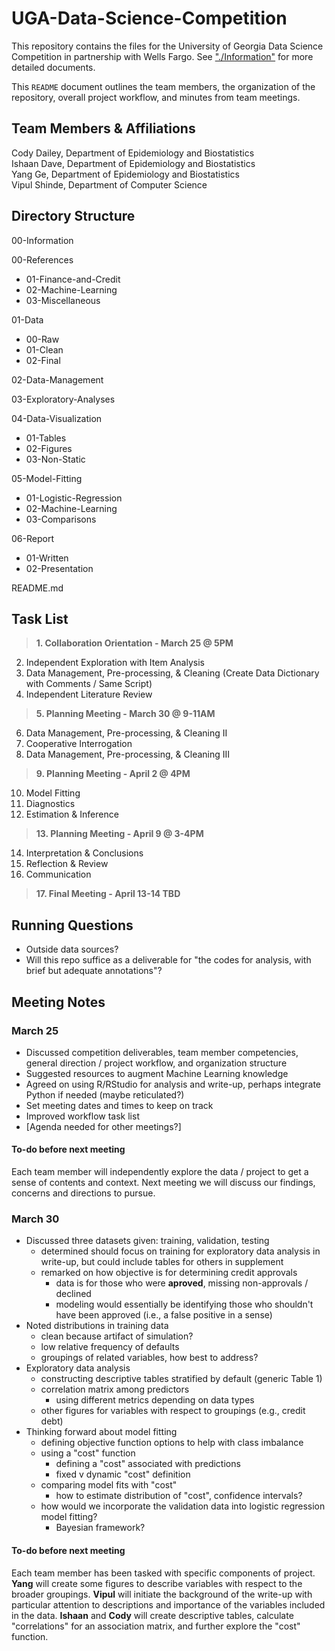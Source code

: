# UGA-Data-Science-Competition

This repository contains the files for the University of Georgia Data Science Competition in partnership with Wells Fargo. See ["./Information"](https://github.com/daileyco/UGA-Data-Science-Competition/tree/main/00-Information) for more detailed documents. 

This `README` document outlines the team members, the organization of the repository, overall project workflow, and minutes from team meetings. 






## Team Members & Affiliations  
  
Cody Dailey, Department of Epidemiology and Biostatistics  
Ishaan Dave, Department of Epidemiology and Biostatistics  
Yang Ge, Department of Epidemiology and Biostatistics  
Vipul Shinde, Department of Computer Science  
  
  
  
  
  
  
## Directory Structure  

00-Information  
  
00-References  
- 01-Finance-and-Credit  
- 02-Machine-Learning  
- 03-Miscellaneous  
  
01-Data  
- 00-Raw  
- 01-Clean  
- 02-Final
  
02-Data-Management  
  
03-Exploratory-Analyses  
  
04-Data-Visualization  
- 01-Tables
- 02-Figures
- 03-Non-Static
  
05-Model-Fitting  
- 01-Logistic-Regression
- 02-Machine-Learning
- 03-Comparisons
  
06-Report  
- 01-Written
- 02-Presentation
  
  
README.md
  
  
  
  
  
  
## Task List  
  
>**1. Collaboration Orientation - March 25 @ 5PM**  
2. Independent Exploration with Item Analysis
3. Data Management, Pre-processing, & Cleaning (Create Data Dictionary with Comments / Same Script)   
4. Independent Literature Review  
>**5. Planning Meeting - March 30 @ 9-11AM**  
6. Data Management, Pre-processing, & Cleaning II  
7. Cooperative Interrogation  
8. Data Management, Pre-processing, & Cleaning III  
>**9. Planning Meeting - April 2 @ 4PM**  
10. Model Fitting  
11. Diagnostics  
12. Estimation & Inference  
>**13. Planning Meeting - April 9 @ 3-4PM**  
14. Interpretation & Conclusions  
15. Reflection & Review  
16. Communication  
>**17. Final Meeting - April 13-14 TBD**  






## Running Questions  
- Outside data sources?
- Will this repo suffice as a deliverable for "the codes for analysis, with brief but adequate annotations"? 






## Meeting Notes

### March 25

- Discussed competition deliverables, team member competencies, general direction / project workflow, and organization structure
- Suggested resources to augment Machine Learning knowledge
- Agreed on using R/RStudio for analysis and write-up, perhaps integrate Python if needed (maybe reticulated?)
- Set meeting dates and times to keep on track
- Improved workflow task list
- [Agenda needed for other meetings?]

#### To-do before next meeting
Each team member will independently explore the data / project to get a sense of contents and context. Next meeting we will discuss our findings, concerns and directions to pursue. 



### March 30

- Discussed three datasets given: training, validation, testing
  - determined should focus on training for exploratory data analysis in write-up, but could include tables for others in supplement
  - remarked on how objective is for determining credit approvals
    - data is for those who were **aproved**, missing non-approvals / declined
    - modeling would essentially be identifying those who shouldn't have been approved (i.e., a false positive in a sense)
- Noted distributions in training data
  - clean because artifact of simulation?
  - low relative frequency of defaults
  - groupings of related variables, how best to address?
- Exploratory data analysis
  - constructing descriptive tables stratified by default (generic Table 1)
  - correlation matrix among predictors
    - using different metrics depending on data types
  - other figures for variables with respect to groupings (e.g., credit debt)
- Thinking forward about model fitting
  - defining objective function options to help with class imbalance
  - using a "cost" function
    - defining a "cost" associated with predictions
    - fixed v dynamic "cost" definition
  - comparing model fits with "cost"
    - how to estimate distribution of "cost", confidence intervals?
  - how would we incorporate the validation data into logistic regression model fitting?
    - Bayesian framework?

#### To-do before next meeting

Each team member has been tasked with specific components of project. **Yang** will create some figures to describe variables with respect to the broader groupings. **Vipul** will initiate the background of the write-up with particular attention to descriptions and importance of the variables included in the data. **Ishaan** and **Cody** will create descriptive tables, calculate "correlations" for an association matrix, and further explore the "cost" function. 
